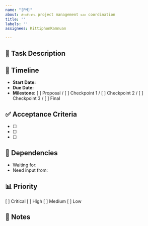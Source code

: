 ```yaml
---
name: "[PM]"
about: สำหรับงาน project management และ coordination
title: ''
labels: ''
assignees: KittiphonKamnuan

---
```


## 🎯 Task Description
<!-- อธิบายงานที่ต้องทำสั้นๆ -->

## 📅 Timeline
- **Start Date:** 
- **Due Date:** 
- **Milestone:** [ ] Proposal / [ ] Checkpoint 1 / [ ] Checkpoint 2 / [ ] Checkpoint 3 / [ ] Final

## ✅ Acceptance Criteria
<!-- รายการสิ่งที่ต้องทำให้เสร็จ -->
- [ ] 
- [ ] 
- [ ] 

## 👥 Dependencies
<!-- งานที่ต้องรอหรือประสานงานกับใคร -->
- Waiting for: 
- Need input from: 

## 📊 Priority
[ ] Critical [ ] High [ ] Medium [ ] Low

## 📝 Notes
<!-- ข้อมูลเพิ่มเติม หรือ context -->
